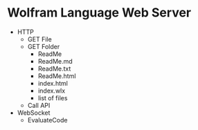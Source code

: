# Wolfram Language Web Server

- HTTP
    * GET File
    * GET Folder
        - ReadMe
        - ReadMe.md
        - ReadMe.txt
        - ReadMe.html
        - index.html
        - index.wlx
        - list of files
    * Call API
- WebSocket
    * EvaluateCode

